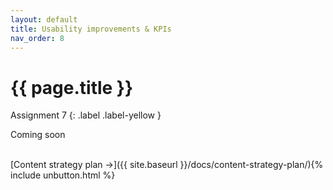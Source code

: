 ```yaml
---
layout: default
title: Usability improvements & KPIs
nav_order: 8
---
```


# {{ page.title }}

Assignment 7
{: .label .label-yellow }

Coming soon

<br>
[Content strategy plan →]({{ site.baseurl }}/docs/content-strategy-plan/){% include unbutton.html %}